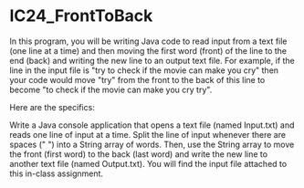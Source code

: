 # IC24_FrontToBack

In this program, you will be writing Java code to read input from a text file (one line at a time) and then moving the first word (front) of the line to the end (back) and writing the new line to an output text file.  For example, if the line in the input file is "try to check if the movie can make you cry" then your code would move "try" from the front to the back of this line to become "to check if the movie can make you cry try".

Here are the specifics:

Write a Java console application that opens a text file (named Input.txt) and reads one line of input at a time.  Split the line of input whenever there are spaces (" ") into a String array of words.  Then, use the String array to move the front (first word) to the back (last word) and write the new line to another text file (named Output.txt).  You will find the input file attached to this in-class assignment.


